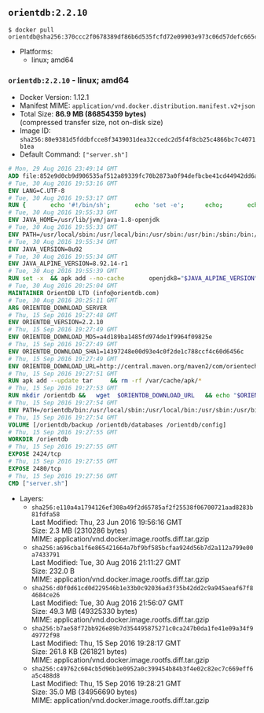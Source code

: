 ## `orientdb:2.2.10`

```console
$ docker pull orientdb@sha256:370ccc2f0678389df86b6d535fcfd72e09903e973c06d57defc665c49ae0975c
```

-	Platforms:
	-	linux; amd64

### `orientdb:2.2.10` - linux; amd64

-	Docker Version: 1.12.1
-	Manifest MIME: `application/vnd.docker.distribution.manifest.v2+json`
-	Total Size: **86.9 MB (86854359 bytes)**  
	(compressed transfer size, not on-disk size)
-	Image ID: `sha256:80e9381d5fddbfcce8f3439031dea32ccedc2d5f4f8cb25c4866bc7c4071b1ea`
-	Default Command: `["server.sh"]`

```dockerfile
# Mon, 29 Aug 2016 23:49:14 GMT
ADD file:852e9d0cb9d906535af512a89339fc70b2873a0f94defbcbe41cd44942dd6ac8 in / 
# Tue, 30 Aug 2016 19:53:16 GMT
ENV LANG=C.UTF-8
# Tue, 30 Aug 2016 19:53:17 GMT
RUN { 		echo '#!/bin/sh'; 		echo 'set -e'; 		echo; 		echo 'dirname "$(dirname "$(readlink -f "$(which javac || which java)")")"'; 	} > /usr/local/bin/docker-java-home 	&& chmod +x /usr/local/bin/docker-java-home
# Tue, 30 Aug 2016 19:55:33 GMT
ENV JAVA_HOME=/usr/lib/jvm/java-1.8-openjdk
# Tue, 30 Aug 2016 19:55:33 GMT
ENV PATH=/usr/local/sbin:/usr/local/bin:/usr/sbin:/usr/bin:/sbin:/bin:/usr/lib/jvm/java-1.8-openjdk/jre/bin:/usr/lib/jvm/java-1.8-openjdk/bin
# Tue, 30 Aug 2016 19:55:34 GMT
ENV JAVA_VERSION=8u92
# Tue, 30 Aug 2016 19:55:34 GMT
ENV JAVA_ALPINE_VERSION=8.92.14-r1
# Tue, 30 Aug 2016 19:55:39 GMT
RUN set -x 	&& apk add --no-cache 		openjdk8="$JAVA_ALPINE_VERSION" 	&& [ "$JAVA_HOME" = "$(docker-java-home)" ]
# Tue, 30 Aug 2016 20:25:04 GMT
MAINTAINER OrientDB LTD (info@orientdb.com)
# Tue, 30 Aug 2016 20:25:11 GMT
ARG ORIENTDB_DOWNLOAD_SERVER
# Thu, 15 Sep 2016 19:27:48 GMT
ENV ORIENTDB_VERSION=2.2.10
# Thu, 15 Sep 2016 19:27:49 GMT
ENV ORIENTDB_DOWNLOAD_MD5=a4d189ba1485fd974de1f9964f09825e
# Thu, 15 Sep 2016 19:27:49 GMT
ENV ORIENTDB_DOWNLOAD_SHA1=14397248e00d93e4c0f2de1c788ccf4c60d6456c
# Thu, 15 Sep 2016 19:27:49 GMT
ENV ORIENTDB_DOWNLOAD_URL=http://central.maven.org/maven2/com/orientechnologies/orientdb-community/2.2.10/orientdb-community-2.2.10.tar.gz
# Thu, 15 Sep 2016 19:27:51 GMT
RUN apk add --update tar     && rm -rf /var/cache/apk/*
# Thu, 15 Sep 2016 19:27:53 GMT
RUN mkdir /orientdb &&   wget  $ORIENTDB_DOWNLOAD_URL   && echo "$ORIENTDB_DOWNLOAD_MD5 *orientdb-community-$ORIENTDB_VERSION.tar.gz" | md5sum -c -   && echo "$ORIENTDB_DOWNLOAD_SHA1 *orientdb-community-$ORIENTDB_VERSION.tar.gz" | sha1sum -c -   && tar -xvzf orientdb-community-$ORIENTDB_VERSION.tar.gz -C /orientdb --strip-components=1   && rm orientdb-community-$ORIENTDB_VERSION.tar.gz   && rm -rf /orientdb/databases/*
# Thu, 15 Sep 2016 19:27:54 GMT
ENV PATH=/orientdb/bin:/usr/local/sbin:/usr/local/bin:/usr/sbin:/usr/bin:/sbin:/bin:/usr/lib/jvm/java-1.8-openjdk/jre/bin:/usr/lib/jvm/java-1.8-openjdk/bin
# Thu, 15 Sep 2016 19:27:54 GMT
VOLUME [/orientdb/backup /orientdb/databases /orientdb/config]
# Thu, 15 Sep 2016 19:27:55 GMT
WORKDIR /orientdb
# Thu, 15 Sep 2016 19:27:55 GMT
EXPOSE 2424/tcp
# Thu, 15 Sep 2016 19:27:55 GMT
EXPOSE 2480/tcp
# Thu, 15 Sep 2016 19:27:56 GMT
CMD ["server.sh"]
```

-	Layers:
	-	`sha256:e110a4a1794126ef308a49f2d65785af2f25538f06700721aad8283b81fdfa58`  
		Last Modified: Thu, 23 Jun 2016 19:56:16 GMT  
		Size: 2.3 MB (2310286 bytes)  
		MIME: application/vnd.docker.image.rootfs.diff.tar.gzip
	-	`sha256:a696cba1f6e865421664a7bf9bf585bcfaa924d56b7d2a112a799e00a7433791`  
		Last Modified: Tue, 30 Aug 2016 21:11:27 GMT  
		Size: 232.0 B  
		MIME: application/vnd.docker.image.rootfs.diff.tar.gzip
	-	`sha256:d0f0d61cd0d229546b1e33b0c92036ad3f35b42dd2c9a945aeaf67f84684ce26`  
		Last Modified: Tue, 30 Aug 2016 21:56:07 GMT  
		Size: 49.3 MB (49325330 bytes)  
		MIME: application/vnd.docker.image.rootfs.diff.tar.gzip
	-	`sha256:b7ae58f72bb926e89b7d354495875271c0ca247b0da1fe41e09a34f949772f98`  
		Last Modified: Thu, 15 Sep 2016 19:28:17 GMT  
		Size: 261.8 KB (261821 bytes)  
		MIME: application/vnd.docker.image.rootfs.diff.tar.gzip
	-	`sha256:c49762c604cb5d96b1e0952a0c399454b84b3f4e02c82ec7c669eff6a5c488d8`  
		Last Modified: Thu, 15 Sep 2016 19:28:21 GMT  
		Size: 35.0 MB (34956690 bytes)  
		MIME: application/vnd.docker.image.rootfs.diff.tar.gzip
